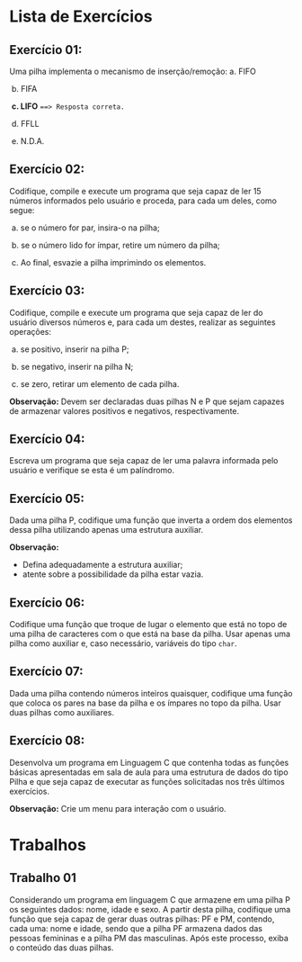 # Lista de Exercícios

## Exercício 01:

Uma pilha implementa o mecanismo de inserção/remoção:
	a. FIFO 

​	b. FIFA

​	**c. LIFO** `==> Resposta correta.`

​	d. FFLL

​	e. N.D.A.  

## Exercício 02:
Codifique, compile e execute um programa que seja capaz de ler 15 números informados pelo usuário e proceda, para cada um deles, como segue:

​	a. se o número for par, insira-o na pilha;

​	b. se o número lido for ímpar, retire um número da pilha;

​	c. Ao final, esvazie a pilha imprimindo os elementos.

## Exercício 03:
Codifique, compile e execute um programa que seja capaz de ler do usuário diversos números e, para cada um destes, realizar as seguintes operações:

​	a. se positivo, inserir na pilha P;

​	b. se negativo, inserir na pilha N;

​	c. se zero, retirar um elemento de cada pilha.

**Observação:** Devem ser declaradas duas pilhas N e P que sejam capazes de armazenar valores positivos e negativos, respectivamente.  

## Exercício 04:
Escreva um programa que seja capaz de ler uma palavra informada pelo usuário e verifique se esta é um palíndromo.

## Exercício 05:
Dada uma pilha P, codifique uma função que inverta a ordem dos elementos dessa pilha utilizando apenas uma estrutura auxiliar.

**Observação:** 

 - Defina adequadamente a estrutura auxiliar;
 - atente sobre a possibilidade da pilha estar vazia.  

## Exercício 06:
Codifique uma função que troque de lugar o elemento que está no topo de uma pilha de caracteres com o que está na base da pilha. Usar apenas uma pilha como auxiliar e, caso necessário, variáveis do tipo `char`.  

## Exercício 07:
Dada uma pilha contendo números inteiros quaisquer, codifique uma função que coloca os pares na base da pilha e os ímpares no topo da pilha. Usar duas pilhas como auxiliares. 

## Exercício 08:

Desenvolva um programa em Linguagem C que contenha todas as funções básicas apresentadas em sala de aula para uma estrutura de dados do tipo Pilha e que seja capaz de executar as funções solicitadas nos três últimos exercícios.

**Observação:** Crie um menu para interação com o usuário.  

# Trabalhos

## Trabalho 01

Considerando um programa em linguagem C que armazene em uma pilha P os seguintes dados: nome, idade e sexo. A partir desta pilha, codifique uma função que seja capaz de gerar duas outras pilhas: PF e PM, contendo, cada uma: nome e idade, sendo que a pilha PF armazena dados das pessoas femininas e a pilha PM das masculinas. Após este processo, exiba o conteúdo das duas pilhas.
